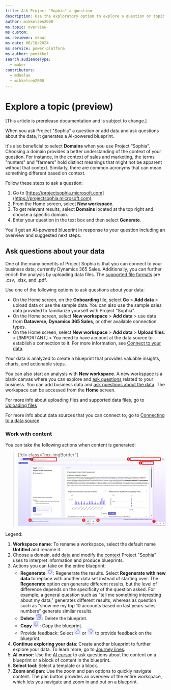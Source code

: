 ```yaml
---
title: Ask Project "Sophia" a question
description: Use the exploratory option to explore a question or topic. Write questions in natural language to reason over your data with AI-generated analysis and charts.
author: mikkelsen2000
ms.topic: overview
ms.custom: 
ms.reviewer: mkaur
ms.date: 06/10/2024
ms.service: power-platform
ms.author: pemikkel
search.audienceType:
  - maker
contributors:
  - mduelae
  - mikkelsen2000
---
```


# Explore a topic (preview)

[This article is prerelease documentation and is subject to change.]

When you ask Project "Sophia" a question or add data and ask questions about the data, it generates a AI-powered blueprint. 

It's also beneficial to select **Domains** when you use Project “Sophia”. Choosing a domain provides a better understanding of the context of your question. For instance, in the context of sales and marketing, the terms "hunters" and "farmers" hold distinct meanings that might not be apparent without that context. Similarly, there are common acronyms that can mean something different based on context.

Follow these steps to ask a question:

1. Go to [https://projectsophia.microsoft.com](https://projectsophia.microsoft.com).
1. From the Home screen, select **New workspace**.
1. To get relevant results, select **Domains** located at the top right and choose a specific domain.
1. Enter your question in the text box and then select **Generate**.

You'll get an AI-powered blueprint in response to your question including an overview and suggested next steps.

## Ask questions about your data

One of the many benefits of Project Sophia is that you can connect to your business data; currently Dynamics 365 Sales. Additionally, you can further enrich the analysis by uploading data files. The [supported file formats](data-connections.md#supported-data-files) are .csv, .xlsx, and .pdf.

Use one of the following options to ask questions about your data:

   - On the Home screen, on the **Onboarding** tile, select **Go** > **Add data** > upload data or use the sample data. You can also use the sample sales data provided to familiarize yourself with Project "Sophia".
   - On the Home screen, select **New workspace** > **Add data** > use data from **Dataverse**, **Dynamics 365 Sales**, or other available connection types.
   - On the Home screen, select **New workspace** > **Add data** > **Upload files**.
    > [!IMPORTANT]
    > You need to have account at the data source to establish a connection to it. For more information, see [Connect to your data](data-connections.md).
    
Your data is analyzed to create a blueprint that provides valuable insights, charts, and actionable steps.

You can also start an analysis with **New workspace**. A new workspace is a blank canvas where you can explore and [ask questions](ask-question.md) related to your business. You can add business data and [ask questions about the data](ask-question.md#ask-questions-about-your-data). The workspace can be accessed from the **Home** screen.

For more info about uploading files and supported data files, go to [Uploading files](data-connections.md#uploading-files)

For more info about data sources that you can connect to, go to [Connecting to a data source](data-connections.md#connecting-to-a-data-source)

### Work with content

 You can take the following actions when content is generated:

> [!div class="mx-imgBorder"]
> ![A labelled screenshot of the actions you can take with a blueprint](media/blueprint-labelled.png)

Legend:

1. **Workspace name**: To rename a workspace, select the default name **Untitled** and rename it.
1. Choose a domain, add [data](data-connections.md) and modify the [context](context-manage.md) Project "Sophia" uses to interpret information and produce blueprints.
1. Actions you can take on the entire blueprint:
    - **Regenerate** ![Regenerate button](media/regenerate-button.png): Regenerate the results. Select **Regenerate with new data** to replace with another data set instead of starting over. The **Regenerate** option can generate different results, but the level of difference depends on the specificity of the question asked. For example, a general question such as "tell me something interesting about my data," generates different results, whereas as question such as "show me my top 10 accounts based on last years sales numbers" generate similar results.
    - **Delete** ![Delete button](media/delete-button.png): Delete the blueprint.
    - **Copy** ![Copy button](media/copy-button.png): Copy the blueprint.
    - Provide feedback: Select ![Thumbs up](media/thumbs-up-button.png) or ![Thumbs down button](media/thumbs-down-button.png) to provide feedback on the blueprint.
1. **Continue exploring your data**: Create another blueprint to further explore your data. To learn more, go to [Journey lines](ai-cursor.md#journey-lines).
1. **AI cursor**: Use the [AI cursor](ai-cursor.md) to ask questions about the content on a blueprint or a block of content in the blueprint.
1. **Select tool**: Select a template or a block.
1. **Zoom and pan**: Use the zoom and pan options to quickly navigate content. The pan button provides an overview of the entire workspace, which lets you navigate and zoom in and out on a blueprint.
